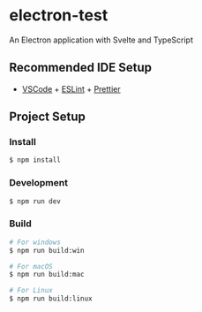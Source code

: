 # electron-test

An Electron application with Svelte and TypeScript

## Recommended IDE Setup

- [VSCode](https://code.visualstudio.com/) + [ESLint](https://marketplace.visualstudio.com/items?itemName=dbaeumer.vscode-eslint) + [Prettier](https://marketplace.visualstudio.com/items?itemName=esbenp.prettier-vscode)

## Project Setup

### Install

```bash
$ npm install
```

### Development

```bash
$ npm run dev
```

### Build

```bash
# For windows
$ npm run build:win

# For macOS
$ npm run build:mac

# For Linux
$ npm run build:linux
```
